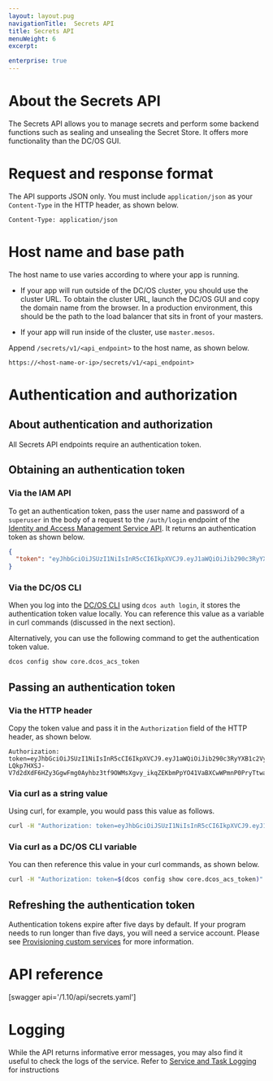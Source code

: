 ```yaml
---
layout: layout.pug
navigationTitle:  Secrets API
title: Secrets API
menuWeight: 6
excerpt:

enterprise: true
---
```





# About the Secrets API

The Secrets API allows you to manage secrets and perform some backend functions such as sealing and unsealing the Secret Store. It offers more functionality than the DC/OS GUI. 

# Request and response format

The API supports JSON only. You must include `application/json` as your `Content-Type` in the HTTP header, as shown below.

    Content-Type: application/json
    

# Host name and base path

The host name to use varies according to where your app is running.

* If your app will run outside of the DC/OS cluster, you should use the cluster URL. To obtain the cluster URL, launch the DC/OS GUI and copy the domain name from the browser. In a production environment, this should be the path to the load balancer that sits in front of your masters. 

* If your app will run inside of the cluster, use `master.mesos`.

Append `/secrets/v1/<api_endpoint>` to the host name, as shown below.

    https://<host-name-or-ip>/secrets/v1/<api_endpoint> 
    

# Authentication and authorization

## About authentication and authorization

All Secrets API endpoints require an authentication token.

## Obtaining an authentication token

### Via the IAM API

To get an authentication token, pass the user name and password of a `superuser` in the body of a request to the `/auth/login` endpoint of the [Identity and Access Management Service API](/mesosphere/dcos/1.10/security/ent/iam-api/). It returns an authentication token as shown below.

```json
{
  "token": "eyJhbGciOiJSUzI1NiIsInR5cCI6IkpXVCJ9.eyJ1aWQiOiJib290c3RyYXB1c2VyIiwiZXhwIjoxNDgyNjE1NDU2fQ.j3_31keWvK15shfh_BII7w_10MgAj4ay700Rub5cfNHyIBrWOXbedxdKYZN6ILW9vLt3t5uCAExOOFWJkYcsI0sVFcM1HSV6oIBvJ6UHAmS9XPqfZoGh0PIqXjE0kg0h0V5jjaeX15hk-LQkp7HXSJ-V7d2dXdF6HZy3GgwFmg0Ayhbz3tf9OWMsXgvy_ikqZEKbmPpYO41VaBXCwWPmnP0PryTtwaNHvCJo90ra85vV85C02NEdRHB7sqe4lKH_rnpz980UCmXdJrpO4eTEV7FsWGlFBuF5GAy7_kbAfi_1vY6b3ufSuwiuOKKunMpas9_NfDe7UysfPVHlAxJJgg"
}
```

### Via the DC/OS CLI

When you log into the [DC/OS CLI](/mesosphere/dcos/1.10/cli/) using `dcos auth login`, it stores the authentication token value locally. You can reference this value as a variable in curl commands (discussed in the next section).

Alternatively, you can use the following command to get the authentication token value.

```bash
dcos config show core.dcos_acs_token
```

## Passing an authentication token

### Via the HTTP header

Copy the token value and pass it in the `Authorization` field of the HTTP header, as shown below. 

```http
Authorization: token=eyJhbGciOiJSUzI1NiIsInR5cCI6IkpXVCJ9.eyJ1aWQiOiJib290c3RyYXB1c2VyIiwiZXhwIjoxNDgyNjE1NDU2fQ.j3_31keWvK15shfh_BII7w_10MgAj4ay700Rub5cfNHyIBrWOXbedxdKYZN6ILW9vLt3t5uCAExOOFWJkYcsI0sVFcM1HSV6oIBvJ6UHAmS9XPqfZoGh0PIqXjE0kg0h0V5jjaeX15hk-LQkp7HXSJ-V7d2dXdF6HZy3GgwFmg0Ayhbz3tf9OWMsXgvy_ikqZEKbmPpYO41VaBXCwWPmnP0PryTtwaNHvCJo90ra85vV85C02NEdRHB7sqe4lKH_rnpz980UCmXdJrpO4eTEV7FsWGlFBuF5GAy7_kbAfi_1vY6b3ufSuwiuOKKunMpas9_NfDe7UysfPVHlAxJJgg
```

### Via curl as a string value

Using curl, for example, you would pass this value as follows.

```bash
curl -H "Authorization: token=eyJhbGciOiJSUzI1NiIsInR5cCI6IkpXVCJ9.eyJ1aWQiOiJib290c3RyYXB1c2VyIiwiZXhwIjoxNDgyNjE1NDU2fQ.j3_31keWvK15shfh_BII7w_10MgAj4ay700Rub5cfNHyIBrWOXbedxdKYZN6ILW9vLt3t5uCAExOOFWJkYcsI0sVFcM1HSV6oIBvJ6UHAmS9XPqfZoGh0PIqXjE0kg0h0V5jjaeX15hk-LQkp7HXSJ-V7d2dXdF6HZy3GgwFmg0Ayhbz3tf9OWMsXgvy_ikqZEKbmPpYO41VaBXCwWPmnP0PryTtwaNHvCJo90ra85vV85C02NEdRHB7sqe4lKH_rnpz980UCmXdJrpO4eTEV7FsWGlFBuF5GAy7_kbAfi_1vY6b3ufSuwiuOKKunMpas9_NfDe7UysfPVHlAxJJgg"
```

### Via curl as a DC/OS CLI variable

You can then reference this value in your curl commands, as shown below.

```bash
curl -H "Authorization: token=$(dcos config show core.dcos_acs_token)"
```

## Refreshing the authentication token

Authentication tokens expire after five days by default. If your program needs to run longer than five days, you will need a service account. Please see [Provisioning custom services](/mesosphere/dcos/1.10/security/ent/service-auth/custom-service-auth/) for more information.


# API reference

[swagger api='/1.10/api/secrets.yaml']


# Logging

While the API returns informative error messages, you may also find it useful to check the logs of the service. Refer to [Service and Task Logging](/mesosphere/dcos/1.10/monitoring/logging/) for instructions 

